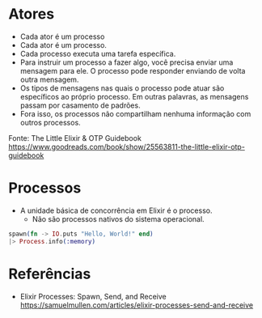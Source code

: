 

# Atores

- Cada ator é um processo
- Cada ator é um processo.
- Cada processo executa uma tarefa específica.
- Para instruir um processo a fazer algo, você precisa enviar uma mensagem para ele. 
O processo pode responder enviando de volta outra mensagem.
- Os tipos de mensagens nas quais o processo pode atuar são específicos ao próprio processo. 
Em outras palavras, as mensagens passam por casamento de padrões.
- Fora isso, os processos não compartilham nenhuma informação com outros processos.

Fonte:  The Little Elixir & OTP Guidebook  https://www.goodreads.com/book/show/25563811-the-little-elixir-otp-guidebook


# Processos 

- A unidade básica de concorrência em Elixir é o processo.
  - Não são processos nativos do sistema operacional.
  
~~~elixir
spawn(fn -> IO.puts "Hello, World!" end)
|> Process.info(:memory)
~~~
  
# Referências

- Elixir Processes: Spawn, Send, and Receive https://samuelmullen.com/articles/elixir-processes-send-and-receive
